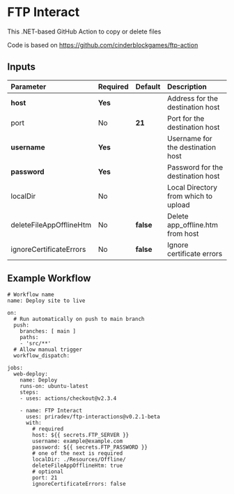 # FTP Interact
This .NET-based GitHub Action to copy or delete files

Code is based on https://github.com/cinderblockgames/ftp-action

## Inputs
| Parameter               | Required | Default   | Description                          |
| :---------------------- | :------- | :-------- | :----------------------------------- |
| **host**                | **Yes**  |           | Address for the destination host     |
| port                    | No       | **21**    | Port for the destination host        |
| **username**            | **Yes**  |           | Username for the destination host    |
| **password**            | **Yes**  |           | Password for the destination host    |
| localDir                | No       |           | Local Directory from which to upload |
| deleteFileAppOfflineHtm | No       | **false** | Delete app_offline.htm from host     |
| ignoreCertificateErrors | No       | **false** | Ignore certificate errors            |

## Example Workflow
```
# Workflow name
name: Deploy site to live
 
on:
  # Run automatically on push to main branch
  push:
    branches: [ main ]
    paths:
    - 'src/**'
  # Allow manual trigger
  workflow_dispatch:

jobs:
  web-deploy:
    name: Deploy
    runs-on: ubuntu-latest
    steps:
    - uses: actions/checkout@v2.3.4
      
    - name: FTP Interact
      uses: priradev/ftp-interactions@v0.2.1-beta
      with:
        # required
        host: ${{ secrets.FTP_SERVER }}
        username: example@example.com
        password: ${{ secrets.FTP_PASSWORD }}
        # one of the next is required
        localDir: ./Resources/Offline/
        deleteFileAppOfflineHtm: true
        # optional
        port: 21
        ignoreCertificateErrors: false
```
